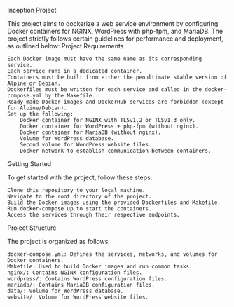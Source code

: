 Inception Project

This project aims to dockerize a web service environment by configuring Docker containers for NGINX, WordPress with php-fpm, and MariaDB. The project strictly follows certain guidelines for performance and deployment, as outlined below:
Project Requirements

    Each Docker image must have the same name as its corresponding service.
    Each service runs in a dedicated container.
    Containers must be built from either the penultimate stable version of Alpine or Debian.
    Dockerfiles must be written for each service and called in the docker-compose.yml by the Makefile.
    Ready-made Docker images and DockerHub services are forbidden (except for Alpine/Debian).
    Set up the following:
        Docker container for NGINX with TLSv1.2 or TLSv1.3 only.
        Docker container for WordPress + php-fpm (without nginx).
        Docker container for MariaDB (without nginx).
        Volume for WordPress database.
        Second volume for WordPress website files.
        Docker network to establish communication between containers.

Getting Started

To get started with the project, follow these steps:

    Clone this repository to your local machine.
    Navigate to the root directory of the project.
    Build the Docker images using the provided Dockerfiles and Makefile.
    Run docker-compose up to start the containers.
    Access the services through their respective endpoints.

Project Structure

The project is organized as follows:

    docker-compose.yml: Defines the services, networks, and volumes for Docker containers.
    Makefile: Used to build Docker images and run common tasks.
    nginx/: Contains NGINX configuration files.
    wordpress/: Contains WordPress configuration files.
    mariadb/: Contains MariaDB configuration files.
    data/: Volume for WordPress database.
    website/: Volume for WordPress website files.
